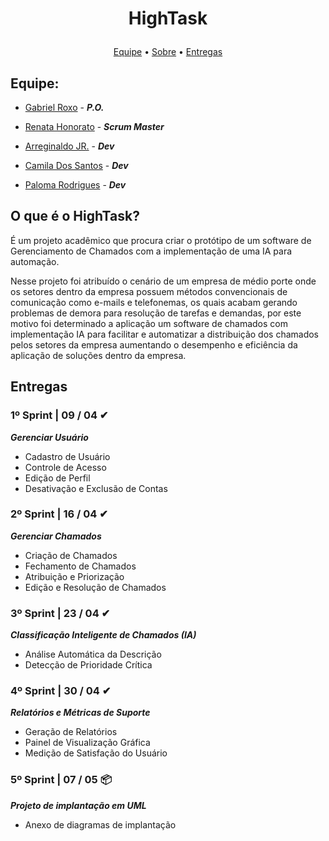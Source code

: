 # <p align=center> HighTask
<p align="center">
   <a href="#equipe">Equipe</a> •
   <a href="#o-que-é-o-hightask">Sobre</a> •
   <a href="#entregas">Entregas</a>
</p>

## Equipe:
- [Gabriel Roxo](https://github.com/Kanekovisks) - ***P.O.***

- [Renata Honorato](https://github.com/reh2212) - ***Scrum Master***

- [Arreginaldo JR.](https://github.com/arreginaldo) - ***Dev***

- [Camila Dos Santos](https://github.com/camilape-dev) - ***Dev***

- [Paloma Rodrigues](https://github.com/prpaloma) - ***Dev***

## O que é o HighTask?
É um projeto acadêmico que procura criar o protótipo de um software de Gerenciamento de Chamados com a implementação de uma IA para automação. 

Nesse projeto foi atribuído o cenário de um empresa de médio porte onde os setores dentro da empresa possuem métodos convencionais de comunicação como e-mails e telefonemas, os quais acabam gerando problemas de demora para resolução de tarefas e demandas, por este motivo foi determinado a aplicação um software de chamados com implementação IA para facilitar e automatizar a distribuição dos chamados pelos setores da empresa aumentando o desempenho e eficiência da aplicação de soluções dentro da empresa. 

## Entregas
### 1º Sprint | 09 / 04 ✔
***Gerenciar Usuário***
   - Cadastro de Usuário
   - Controle de Acesso
   - Edição de Perfil
   - Desativação e Exclusão de Contas

### 2º Sprint | 16 / 04 ✔
***Gerenciar Chamados***
   - Criação de Chamados
   - Fechamento de Chamados
   - Atribuição e Priorização
   - Edição e Resolução de Chamados
 
### 3º Sprint | 23 / 04 ✔
***Classificação Inteligente de Chamados (IA)***
   - Análise Automática da Descrição
   - Detecção de Prioridade Crítica

### 4º Sprint | 30 / 04 ✔
***Relatórios e Métricas de Suporte***
   - Geração de Relatórios
   - Painel de Visualização Gráfica
   - Medição de Satisfação do Usuário

### 5º Sprint | 07 / 05 📦
***Projeto de implantação em UML***
   - Anexo de diagramas de implantação
